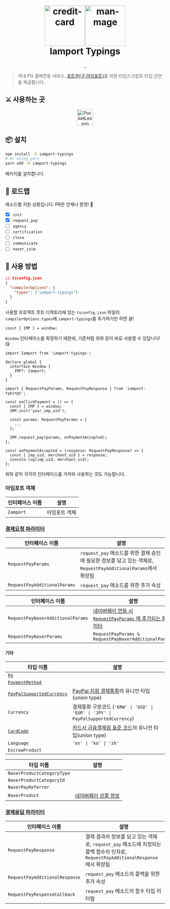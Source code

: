 <h1 align="center">
  <img alt="credit-card" src="https://em-content.zobj.net/source/microsoft-teams/363/credit-card_1f4b3.png" width="128px" /><img alt="man-mage" src="https://em-content.zobj.net/source/microsoft-teams/363/man-mage_1f9d9-200d-2642-fe0f.png" width="128px" /> <br />
  Iamport Typings
</h1>

<p align="center">
  <a aria-label="NPM version" href="https://www.npmjs.com/package/iamport-typings">
    <img alt="" src="https://img.shields.io/npm/v/iamport-typings.svg?style=for-the-badge&labelColor=000000">
  </a>
  <a aria-label="NPM downloads" href="https://github.com/">
    <img alt="" src="https://img.shields.io/npm/dt/iamport-typings?style=for-the-badge&labelColor=000">
  </a>
  <a aria-label="License" href="https://www.npmjs.com/package/iamport-typings">
    <img alt="" src="https://img.shields.io/npm/l/iamport-typings.svg?style=for-the-badge&labelColor=000000">
  </a>
</p>

> 국내 PG 결제연동 서비스, [포트원(구 아임포트)](https://portone.io)를 위한 타입스크립트 타입 선언을 제공합니다.

## ⚔️ 사용하는 곳

<p align="center">
  <a href="https://pocketlesson.com">
    <img src="https://user-images.githubusercontent.com/7247848/148687957-9102924d-5282-4526-a8c6-baddd9f26c39.png" align="center" height="50" alt="PocketLesson" hspace="16">
   </a>
</p>

## 📦 설치

```bash
npm install -D iamport-typings
# Or using yarn
yarn add -D iamport-typings
```

패키지를 설치합니다.

## 📌 로드맵

메소드별 지원 상황입니다. PR은 언제나 환영! 🙌

- [x] `init`
- [x] `request_pay`
- [ ] `agency`
- [ ] `certification`
- [ ] `close`
- [ ] `communicate`
- [ ] `naver_zzim`

## 🚀 사용 방법

```json
// tsconfig.json
{
  "compilerOptions": {
    "types": ["iamport-typings"]
  }
}
```

사용할 프로젝트 루트 디렉토리에 있는 `tsconfig.json` 파일의 `compilerOptions.types`에 `iamport-typings`를 추가하기만 하면 끝!

```tsx
const { IMP } = window;
```

`Window` 인터페이스를 확장하기 때문에, 기존처럼 위와 같이 바로 사용할 수 있답니다! 😋

```tsx
import Iamport from 'iamport-typings';

declare global {
  interface Window {
    IMP?: Iamport;
  }
}
```

```tsx
import { RequestPayParams, RequestPayResponse } from 'iamport-typings';

const onClickPayment = () => {
  const { IMP } = window;
  IMP.init('your_imp_uid');

  const params: RequestPayParams = {
    ...
  };

  IMP.request_pay(params, onPaymentAccepted);
};

const onPaymentAccepted = (response: RequestPayResponse) => {
  const { imp_uid, merchant_uid } = response;
  console.log(imp_uid, merchant_uid);
};
```

위와 같이 각각의 인터페이스를 가져와 사용하는 것도 가능합니다.

### 아임포트 객체

| 인터페이스 이름 | 설명 |
| ----------- | --- |
| `Iamport` | 아임포트 객체 |

### [결제요청 파라미터](https://developers.portone.io/docs/ko/sdk/javascript-sdk/payrq?v=v1)

| 인터페이스 이름 | 설명 |
| ----------- | --- |
| `RequestPayParams` | `request_pay` 메소드를 위한 결제 승인에 필요한 정보를 담고 있는 객체로, `RequestPayAdditionalParams`에서 확장됨 |
| `RequestPayAdditionalParams` | `request_pay` 메소드를 위한 추가 속성 |

| 인터페이스 이름 | 설명 |
| ----------- | --- |
| `RequestPayNaverAdditionalParams` | [네이버페이 연동 시 `RequestPayParams` 에 추가되는 파라미터](https://github.com/iamport/iamport-manual/blob/master/NAVERPAY/sample/naverpay-pg.md) |
| `RequestPayNaverParams` | `RequestPayParams & RequestPayNaverAdditionalParams` |

#### 기타

| 타입 이름 | 설명 |
| ----------- | --- |
| [`Pg`](https://github.com/junhoyeo/iamport-typings/blob/main/src/Pg.ts) | |
| [`PaymentMethod`](https://github.com/junhoyeo/iamport-typings/blob/main/src/PaymentMethod.ts) | |
| [`PayPalSupportedCurrency`](https://github.com/junhoyeo/iamport-typings/blob/main/src/paypal/PayPalSupportedCurrency.ts) | [PayPal 지원 결제통화](https://developer.paypal.com/docs/reports/reference/paypal-supported-currencies/)의 유니언 타입(union type) |
| `Currency` | 결제통화 구분코드 (`'KRW' \| 'USD' \| 'EUR' \| 'JPY' \| PayPalSupportedCurrency`) |
| [`CardCode`](https://github.com/junhoyeo/iamport-typings/blob/main/src/card/CardCode.ts) | [카드사 금융결제원 표준 코드](https://chaifinance.notion.site/53589280bbc94fab938d93257d452216?v=eb405baf52134b3f90d438e3bf763630)의 유니언 타입(union type) |
| `Language` | `'en' \| 'ko' \| 'zh'` |
| `EscrowProduct` | |

| 타입 이름 | 설명 |
| ----------- | --- |
| `NaverProductCategoryType` | |
| `NaverProductCategoryId` | |
| `NaverPayReferrer` | |
| `NaverProduct` | [네이버페이 상품 정보](https://github.com/iamport/iamport-manual/blob/master/NAVERPAY/sample/naverpay-pg.md#naverproducts-%ED%8C%8C%EB%9D%BC%EB%AF%B8%ED%84%B0) |

### [결제응답 파라미터](https://developers.portone.io/docs/ko/sdk/javascript-sdk/payrt?v=v1)

| 인터페이스 이름 | 설명 |
| ----------- | --- |
| `RequestPayResponse` | 결제 결과의 정보를 담고 있는 객체로, `request_pay` 메소드에 지정되는 콜백 함수의 인자로, `RequestPayAdditionalResponse`에서 확장됨 |
| `RequestPayAdditionalResponse` | `request_pay` 메소드의 콜백을 위한 추가 속성 |
| `RequestPayResponseCallback` | `request_pay` 메소드의 함수 타입 리터럴 |
